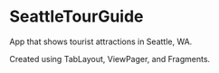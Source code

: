 # SeattleTourGuide
App that shows tourist attractions in Seattle, WA. 

Created using TabLayout, ViewPager, and Fragments.
